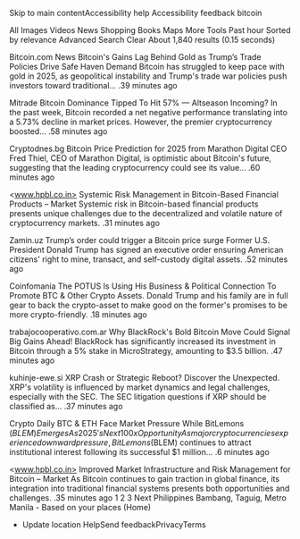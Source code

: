 Skip to main contentAccessibility help
Accessibility feedback
bitcoin

All
Images
Videos
News
Shopping
Books
Maps
More
Tools
Past hour
Sorted by relevance
Advanced Search
Clear
About 1,840 results (0.15 seconds)

Bitcoin.com News
Bitcoin's Gains Lag Behind Gold as Trump’s Trade Policies Drive Safe Haven Demand
Bitcoin has struggled to keep pace with gold in 2025, as geopolitical instability and Trump's trade war policies push investors toward traditional...
.39 minutes ago

Mitrade
Bitcoin Dominance Tipped To Hit 57% — Altseason Incoming?
In the past week, Bitcoin recorded a net negative performance translating into a 5.73% decline in market prices. However, the premier cryptocurrency boosted...
.58 minutes ago

Cryptodnes.bg
Bitcoin Price Prediction for 2025 from Marathon Digital CEO
Fred Thiel, CEO of Marathon Digital, is optimistic about Bitcoin's future, suggesting that the leading cryptocurrency could see its value...
.60 minutes ago

<www.hpbl.co.in>
Systemic Risk Management in Bitcoin-Based Financial Products – Market
Systemic risk in Bitcoin-based financial products presents unique challenges due to the decentralized and volatile nature of cryptocurrency markets.
.31 minutes ago

Zamin.uz
Trump’s order could trigger a Bitcoin price surge
Former U.S. President Donald Trump has signed an executive order ensuring American citizens' right to mine, transact, and self-custody digital assets.
.52 minutes ago

Coinfomania
The POTUS Is Using His Business & Political Connection To Promote BTC & Other Crypto Assets.
Donald Trump and his family are in full gear to back the crypto-asset to make good on the former's promises to be more crypto-friendly.
.18 minutes ago

trabajocooperativo.com.ar
Why BlackRock's Bold Bitcoin Move Could Signal Big Gains Ahead!
BlackRock has significantly increased its investment in Bitcoin through a 5% stake in MicroStrategy, amounting to $3.5 billion.
.47 minutes ago

kuhinje-ewe.si
XRP Crash or Strategic Reboot? Discover the Unexpected.
XRP's volatility is influenced by market dynamics and legal challenges, especially with the SEC. The SEC litigation questions if XRP should be classified as...
.37 minutes ago

Crypto Daily
BTC & ETH Face Market Pressure While BitLemons ($BLEM) Emerges As 2025's Next 100x Opportunity
As major cryptocurrencies experience downward pressure, BitLemons ($BLEM) continues to attract institutional interest following its successful $1 million...
.6 minutes ago

<www.hpbl.co.in>
Improved Market Infrastructure and Risk Management for Bitcoin – Market
As Bitcoin continues to gain traction in global finance, its integration into traditional financial systems presents both opportunities and challenges.
.35 minutes ago
1 
2
3
Next
Philippines
Bambang, Taguig, Metro Manila - Based on your places (Home)

- Update location
HelpSend feedbackPrivacyTerms
